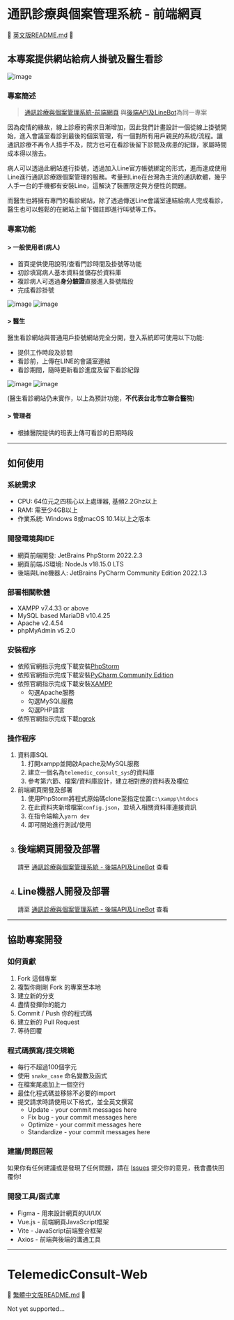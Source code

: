 # 通訊診療與個案管理系統 - 前端網頁

📖 [英文版README.md](#TelemedicConsult-Web) 📖

## 本專案提供網站給病人掛號及醫生看診

![image](./readme_imgs/home_page.png)

### 專案簡述

> [通訊診療與個案管理系統-前端網頁](https://github.com/HappyGroupHub/TelemedicConsult-Backend-LineBot)
> 與[後端API及LineBot](https://github.com/HappyGroupHub/TelemedicConsult-Backend-LineBot)為同一專案

因為疫情的緣故，線上診療的需求日漸增加，因此我們計畫設計一個從線上掛號開始，進入會議室看診到最後的個案管理，有一個對所有用戶親民的系統/流程。讓通訊診療不再令人措手不及，院方也可在看診後留下診間及病患的紀錄，家屬時間成本得以捨去。

病人可以透過此網站進行掛號，透過加入Line官方帳號綁定的形式，進而達成使用Line進行通訊診療跟個案管理的服務。考量到Line在台灣為主流的通訊軟體，幾乎人手一台的手機都有安裝Line，這解決了裝置限定與方便性的問題。

而醫生也將擁有專門的看診網站，除了透過傳送Line會議室連結給病人完成看診，醫生也可以輕鬆的在網站上留下備註即進行叫號等工作。

### 專案功能

#### > 一般使用者(病人)

- 首頁提供使用說明/查看門診時間及掛號等功能
- 初診填寫病人基本資料並儲存於資料庫
- 複診病人可透過**身分驗證**直接進入掛號階段
- 完成看診掛號

![image](./readme_imgs/login.png)
![image](./readme_imgs/book_confirmation.png)

#### > 醫生

醫生看診網站與普通用戶掛號網站完全分開，登入系統即可使用以下功能:

- 提供工作時段及診間
- 看診前，上傳在LINE的會議室連結
- 看診期間，隨時更新看診進度及留下看診紀錄

![image](./readme_imgs/doctor_home.png)
![image](./readme_imgs/doctor_working.png)

(醫生看診網站仍未實作，以上為預計功能，**不代表台北市立聯合醫院**)

#### > 管理者

- 根據醫院提供的班表上傳可看診的日期時段

---

## 如何使用

### 系統需求

- CPU: 64位元之四核心以上處理器, 基頻2.2Ghz以上
- RAM: 需至少4GB以上
- 作業系統: Windows 8或macOS 10.14以上之版本

### 開發環境與IDE

- 網頁前端開發: JetBrains PhpStorm 2022.2.3
- 網頁前端JS環境: NodeJs v18.15.0 LTS
- 後端與Line機器人: JetBrains PyCharm Community Edition 2022.1.3

### 部署相關軟體

- XAMPP v7.4.33 or above
- MySQL based MariaDB v10.4.25
- Apache v2.4.54
- phpMyAdmin v5.2.0

### 安裝程序

- 依照官網指示完成下載安裝[PhpStorm](https://www.jetbrains.com/phpstorm/)
- 依照官網指示完成下載安裝[PyCharm Community Edition](https://www.jetbrains.com/pycharm/)
- 依照官網指示完成下載安裝[XAMPP](https://www.apachefriends.org/zh_tw/download.html)
    - 勾選Apache服務
    - 勾選MySQL服務
    - 勾選PHP語言
- 依照官網指示完成下載[ngrok](https://ngrok.com/)

### 操作程序

1. 資料庫SQL
    1. 打開xampp並開啟Apache及MySQL服務
    2. 建立一個名為`telemedic_consult_sys`的資料庫
    3. 參考第六節、檔案/資料庫設計，建立相對應的資料表及欄位
2. 前端網頁開發及部署
    1. 使用PhpStorm將程式原始碼clone至指定位置`C:\xampp\htdocs`
    2. 在此資料夾新增檔案`config.json`，並填入相關資料庫連接資訊
    3. 在指令端輸入`yarn dev`
    4. 即可開始進行測試/使用
3. 後端網頁開發及部署
    -
    請至 [通訊診療與個案管理系統 - 後端API及LineBot](https://github.com/HappyGroupHub/TelemedicConsult-Backend-LineBot)
    查看
4. Line機器人開發及部署
    -
    請至 [通訊診療與個案管理系統 - 後端API及LineBot](https://github.com/HappyGroupHub/TelemedicConsult-Backend-LineBot)
    查看

---

## 協助專案開發

### 如何貢獻

1. Fork 這個專案
2. 複製你剛剛 Fork 的專案至本地
3. 建立新的分支
4. 盡情發揮你的能力
5. Commit / Push 你的程式碼
6. 建立新的 Pull Request
7. 等待回覆

### 程式碼撰寫/提交規範

* 每行不超過100個字元
* 使用 `snake_case` 命名變數及函式
* 在檔案尾處加上一個空行
* 最佳化程式碼並移除不必要的import
* 提交請求時請使用以下格式，並全英文撰寫
    - Update - your commit messages here
    - Fix bug - your commit messages here
    - Optimize - your commit messages here
    - Standardize - your commit messages here

### 建議/問題回報

如果你有任何建議或是發現了任何問題，請在 [Issues](https://github.com/HappyGroupHub/TelemedicConsult-Web/issues)
提交你的意見，我會盡快回覆你!

### 開發工具/函式庫

- Figma - 用來設計網頁的UI/UX
- Vue.js - 前端網頁JavaScript框架
- Vite - JavaScript前端整合框架
- Axios - 前端與後端的溝通工具

---

# TelemedicConsult-Web

📖 [繁體中文版README.md](#通訊診療與個案管理系統-前端網頁) 📖

Not yet supported...